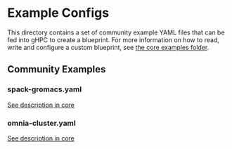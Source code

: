 # Example Configs

This directory contains a set of community example YAML files that can be fed
into gHPC to create a blueprint. For more information on how to read, write and
configure a custom blueprint, see
[the core examples folder](../../examples/README.md).

## Community Examples

### spack-gromacs.yaml
[See description in core](../../examples/README.md#community-spack-gromacsyaml)

### omnia-cluster.yaml
[See description in core](../../examples/README.md#community-omnia-clusteryaml)
